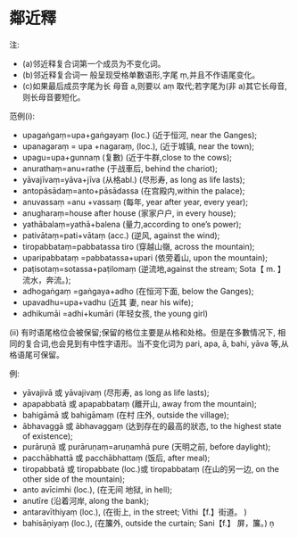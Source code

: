 # 鄰近釋
注:
- (a)邻近释复合词第一个成员为不变化词。
- (b)邻近释复合词一 般呈现受格单數语形,字尾 ṃ,并且不作语尾变化。
- (c)如果最后成员字尾为长 母音 a,则要以 aṃ 取代;若字尾为(非 a)其它长母音,则长母音要短化。 
 
范例(i): 
- upagaṅgaṃ=upa+gaṅgayaṃ (loc.) (近于恒河, near the Ganges); 
- upanagaraṃ = upa +nagaraṃ, (loc.), (近于城镇, near the town); 
- upagu=upa+gunnaṃ (复數) (近于牛群,close to the cows); 
- anurathaṃ=anu+rathe (于战車后, behind the chariot); 
- yāvajīvaṃ=yāva+jīva (从格abl.) (尽形寿, as long as life lasts); 
- antopāsādaṃ=anto+pāsādassa (在宫殿内,within the palace); 
- anuvassaṃ =anu +vassaṃ (每年, year after year, every year); 
- anugharaṃ=house after house (家家户户, in every house); 
- yathābalaṃ=yathā+balena (量力,according to one’s power); 
- pativātaṃ=pati+vātaṃ (acc.) (逆风, against the wind); 
- tiropabbataṃ=pabbatassa tiro (穿越山嶺, across the mountain); 
- uparipabbataṃ =pabbatassa+upari (依旁着山, upon the mountain); 
- paṭisotaṃ=sotassa+paṭilomaṃ (逆流地,against the stream; Sota【 m. 】 流水，奔流。);  
- adhogaṅgaṃ =gaṅgaya+adho (在恒河下面, below the Ganges); 
- upavadhu=upa+vadhu (近其 妻, near his wife); 
- adhikumāi =adhi+kumāri (年轻女孩, the young girl) 
 
(ii) 有时语尾格位会被保留;保留的格位主要是从格和处格。但是在多數情况下, 相同的复合词,也会見到有中性字语形。当不变化词为 pari, apa, ā, bahi, yāva 等,从格语尾可保留。

例: 
- yāvajivā 或 yāvajivaṃ (尽形寿, as long as life lasts); 
- apapabbatā 或 apapabbataṃ (離开山, away from the mountain); 
- bahigāmā 或 bahigāmaṃ (在村 庄外, outside the village); 
- ābhavaggā 或 ābhavaggaṃ (达到存在的最高的狀态, to the highest state of existence); 
- purāruṇā 或 purāruṇaṃ=aruṇamhā pure (天明之前, before daylight); 
- pacchābhattā 或 pacchābhattaṃ (饭后, after meal); 
- tiropabbatā 或 tiropabbate (loc.)或 tiropabbataṃ (在山的另一边, on the other side of the mountain); 
- anto avīcimhi (loc.), (在无间 地狱, in hell); 
- anutīre (沿着河岸, along the bank); 
- antaravīthiyaṃ (loc.), (在街上, in the street; Vithi【f.】街道。 )
- bahisāṇiyaṃ (loc.), (在簾外, outside the curtain; Sani【f.】 屏，簾。) ṇ
 